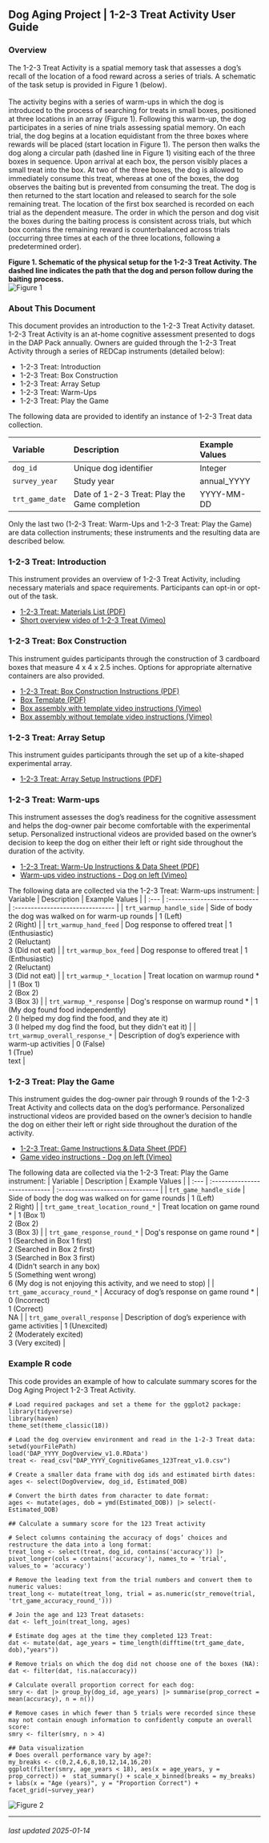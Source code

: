 ## Dog Aging Project | 1-2-3 Treat Activity User Guide

### Overview

The 1-2-3 Treat Activity is a spatial memory task that assesses a dog’s recall of the location of a food reward across a series of trials. A schematic of the task setup is provided in Figure 1 (below).<br><br>
The activity begins with a series of warm-ups in which the dog is introduced to the process of searching for treats in small boxes, positioned at three locations in an array (Figure 1). Following this warm-up, the dog participates in a series of nine trials assessing spatial memory. On each trial, the dog begins at a location equidistant from the three boxes where rewards will be placed (start location in Figure 1). The person then walks the dog along a circular path (dashed line in Figure 1) visiting each of the three boxes in sequence. Upon arrival at each box, the person visibly places a small treat into the box. At two of the three boxes, the dog is allowed to immediately consume this treat, whereas at one of the boxes, the dog observes the baiting but is prevented from consuming the treat. The dog is then returned to the start location and released to search for the sole remaining treat. The location of the first box searched is recorded on each trial as the dependent measure. The order in which the person and dog visit the boxes during the baiting process is consistent across trials, but which box contains the remaining reward is counterbalanced across trials (occurring three times at each of the three locations, following a predetermined order). 

__Figure 1. Schematic of the physical setup for the 1-2-3 Treat Activity. The dashed line indicates the path that the dog and person follow during the baiting process.__<br>
![Figure 1](ReferenceFiles/T123_Fig1.jpeg)

### About This Document 

This document provides an introduction to the 1-2-3 Treat Activity dataset. 1-2-3 Treat Activity is an at-home cognitive assessment presented to dogs in the DAP Pack annually. Owners are guided through the 1-2-3 Treat Activity through a series of REDCap instruments (detailed below):
- 1-2-3 Treat: Introduction
- 1-2-3 Treat: Box Construction
- 1-2-3 Treat: Array Setup
- 1-2-3 Treat: Warm-Ups
- 1-2-3 Treat: Play the Game

The following data are provided to identify an instance of 1-2-3 Treat data collection.

| Variable      | Description | Example Values |
| :--- | :---------------------------- | :------------------------------- |
| `dog_id`      | Unique dog identifier       | Integer | 
| `survey_year` | Study year | annual_YYYY |
| `trt_game_date` | Date of 1-2-3 Treat: Play the Game completion | YYYY-MM-DD |

Only the last two (1-2-3 Treat: Warm-Ups and 1-2-3 Treat: Play the Game) are data collection instruments; these instruments and the resulting data are described below.

### 1-2-3 Treat: Introduction

This instrument provides an overview of 1-2-3 Treat Activity, including necessary materials and space requirements. Participants can opt-in or opt-out of the task. 

- [1-2-3 Treat: Materials List (PDF)](ReferenceFiles/Cognitive_123_Treat_Materials%20List.pdf)
- [Short overview video of 1-2-3 Treat (Vimeo)](https://vimeo.com/658661007/20a9b6fd58)

### 1-2-3 Treat: Box Construction

This instrument guides participants through the construction of 3 cardboard boxes that measure 4 x 4 x 2.5 inches. Options for appropriate alternative containers are also provided. 

- [1-2-3 Treat: Box Construction Instructions (PDF)](ReferenceFiles/Cognitive_123_Treat_Box_Construction_Instructions.pdf)
- [Box Template (PDF)](ReferenceFiles/Cognitive_123_Treat_Box_Construction_Template.pdf)
- [Box assembly with template video instructions (Vimeo)](https://vimeo.com/573250787/286af09ae4)
- [Box assembly without template video instructions (Vimeo)](https://vimeo.com/573250654/ae7cf1482d)

### 1-2-3 Treat: Array Setup

This instrument guides participants through the set up of a kite-shaped experimental array. 

- [1-2-3 Treat: Array Setup Instructions (PDF)](/ReferenceFiles/Cognitive_123_Treat_ArraySetup_Instructions.pdf)

### 1-2-3 Treat: Warm-ups

This instrument assesses the dog’s readiness for the cognitive assessment and helps the dog-owner pair become comfortable with the experimental setup. Personalized instructional videos are provided based on the owner’s decision to keep the dog on either their left or right side throughout the duration of the activity. 
 
- [1-2-3 Treat: Warm-Up Instructions & Data Sheet (PDF)](ReferenceFiles/Cognitive_123_Treat_Warm-Ups_Instructions.pdf)
- [Warm-ups video instructions - Dog on left (Vimeo)](https://vimeo.com/494159238/8c2cba1216)

The following data are collected via the 1-2-3 Treat: Warm-ups instrument:
| Variable      | Description | Example Values |
| :--- | :---------------------------- | :------------------------------- |
| `trt_warmup_handle_side`      | Side of body the dog was walked on for warm-up rounds       | 1 (Left)<br>2 (Right) | 
| `trt_warmup_hand_feed` | Dog response to offered treat | 1 (Enthusiastic)<br>2 (Reluctant)<br>3 (Did not eat) |
| `trt_warmup_box_feed` | Dog response to offered treat | 1 (Enthusiastic)<br>2 (Reluctant)<br>3 (Did not eat) |
| `trt_warmup_*_location` | Treat location on warmup round * | 1 (Box 1)<br>2 (Box 2)<br>3 (Box 3) |
| `trt_warmup_*_response` | Dog's response on warmup round * | 1 (My dog found food independently) <br> 2 (I helped my dog find the food, and they ate it) <br> 3 (I helped my dog find the food, but they didn't eat it) |
| `trt_warmup_overall_response_*` | Description of dog’s experience with warm-up activities | 0 (False)<br>1 (True)<br>text |

### 1-2-3 Treat: Play the Game

This instrument guides the dog-owner pair through 9 rounds of the 1-2-3 Treat Activity and collects data on the dog’s performance. Personalized instructional videos are provided based on the owner’s decision to handle the dog on either their left or right side throughout the duration of the activity. 
 
- [1-2-3 Treat: Game Instructions & Data Sheet (PDF)](ReferenceFiles/Cognitive_123_Treat_Game_Instructions%20&%20Data%20Sheet.pdf)
- [Game video instructions - Dog on left (Vimeo)](https://vimeo.com/573249506/08a322d328)

The following data are collected via the 1-2-3 Treat: Play the Game instrument:
| Variable      | Description | Example Values |
| :--- | :---------------------------- | :------------------------------- |
| `trt_game_handle_side`      | Side of body the dog was walked on for game rounds       | 1 (Left)<br>2 Right) | 
| `trt_game_treat_location_round_*` | Treat location on game round * | 1 (Box 1)<br>2 (Box 2)<br>3 (Box 3) |
| `trt_game_response_round_*` | Dog's response on game round * | 1 (Searched in Box 1 first) <br> 2 (Searched in Box 2 first) <br> 3 (Searched in Box 3 first) <br> 4 (Didn't search in any box) <br> 5 (Something went wrong) <br> 6 (My dog is not enjoying this activity, and we need to stop) |
| `trt_game_accuracy_round_*` | Accuracy of dog’s response on game round * | 0 (Incorrect)<br>1 (Correct)<br>NA |
| `trt_game_overall_response` | Description of dog’s experience with game activities | 1 (Unexcited)<br>2 (Moderately excited) <br>3 (Very excited) |

### Example R code

This code provides an example of how to calculate summary scores for the Dog Aging Project 1-2-3 Treat Activity.

`# Load required packages and set a theme for the ggplot2 package:`<br>
`library(tidyverse)`<br>
`library(haven)`<br>
`theme_set(theme_classic(18))`<br>

`# Load the dog overview environment and read in the 1-2-3 Treat data:`<br>
`setwd(yourFilePath)`<br>
`load('DAP_YYYY_DogOverview_v1.0.RData')`<br>
`treat <- read_csv("DAP_YYYY_CognitiveGames_123Treat_v1.0.csv")`<br>

`# Create a smaller data frame with dog ids and estimated birth dates:`<br>
`ages <- select(DogOverview, dog_id, Estimated_DOB)`<br>

`# Convert the birth dates from character to date format:`<br>
`ages <- mutate(ages, dob = ymd(Estimated_DOB)) |> select(-Estimated_DOB)`<br>

`## Calculate a summary score for the 123 Treat activity`<br>

`# Select columns containing the accuracy of dogs’ choices and restructure the data into a long format:`<br>
`treat_long <- select(treat, dog_id, contains('accuracy')) |> 
  pivot_longer(cols = contains('accuracy'), names_to = 'trial', values_to = 'accuracy')`<br>

`# Remove the leading text from the trial numbers and convert them to numeric values:`<br>
`treat_long <- mutate(treat_long, trial = as.numeric(str_remove(trial, 'trt_game_accuracy_round_')))`<br>

`# Join the age and 123 Treat datasets:`<br>
`dat <- left_join(treat_long, ages)`<br>

`# Estimate dog ages at the time they completed 123 Treat:`<br>
`dat <- mutate(dat, age_years = time_length(difftime(trt_game_date, dob),"years"))`<br>

`# Remove trials on which the dog did not choose one of the boxes (NA):`<br>
`dat <- filter(dat, !is.na(accuracy))`<br>

`# Calculate overall proportion correct for each dog:`<br>
`smry <- dat |> group_by(dog_id, age_years) |> summarise(prop_correct = mean(accuracy), n = n())`<br>

`# Remove cases in which fewer than 5 trials were recorded since these may not contain enough information to confidently compute an overall score:`<br>
`smry <- filter(smry, n > 4)`<br>

`## Data visualization`<br>
`# Does overall performance vary by age?:`<br>
`my_breaks <- c(0,2,4,6,8,10,12,14,16,20)`<br>
`ggplot(filter(smry, age_years < 18), aes(x = age_years, y = prop_correct)) + 
  stat_summary() +
  scale_x_binned(breaks = my_breaks) +
  labs(x = "Age (years)", y = "Proportion Correct") +
  facet_grid(~survey_year)`

![Figure 2](ReferenceFiles/123_treat_x_age.jpg)
*** 

###### *last updated 2025-01-14*